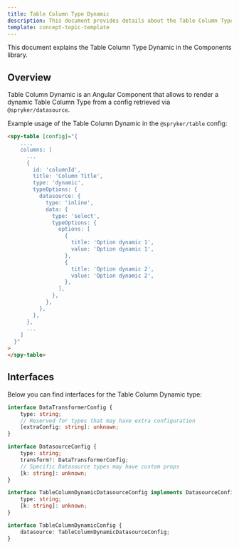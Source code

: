 ```yaml
---
title: Table Column Type Dynamic
description: This document provides details about the Table Column Type Dynamic in the Components Library.
template: concept-topic-template
---
```


This document explains the Table Column Type Dynamic in the Components library.

## Overview

Table Column Dynamic is an Angular Component that allows to render a dynamic Table Column Type from a config retrieved via `@spryker/datasource`.

Example usage of the Table Column Dynamic in the `@spryker/table` config:

```html
<spy-table [config]="{
    ...,
    columns: [
      ...
      {
        id: 'columnId',
        title: 'Column Title',
        type: 'dynamic',
        typeOptions: {
          datasource: {
            type: 'inline',
            data: {
              type: 'select',
              typeOptions: {
                options: [
                  {
                    title: 'Option dynamic 1',
                    value: 'Option dynamic 1',
                  },
                  {
                    title: 'Option dynamic 2',
                    value: 'Option dynamic 2',
                  },
                ],
              },
            },
          },
        },
      },
      ...
    ]
  }"
>
</spy-table>
```

## Interfaces

Below you can find interfaces for the Table Column Dynamic type:

```ts
interface DataTransformerConfig {
    type: string;
    // Reserved for types that may have extra configuration
    [extraConfig: string]: unknown;
}

interface DatasourceConfig {
    type: string;
    transform?: DataTransformerConfig;
    // Specific Datasource types may have custom props
    [k: string]: unknown;
}

interface TableColumnDynamicDatasourceConfig implements DatasourceConfig {
    type: string;
    [k: string]: unknown;
}

interface TableColumnDynamicConfig {
    datasource: TableColumnDynamicDatasourceConfig;
}
```

